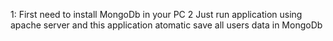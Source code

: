 1: First need to  install MongoDb in your PC
2  Just run application using apache server  and this  application 
   atomatic save all users data  in  MongoDb
